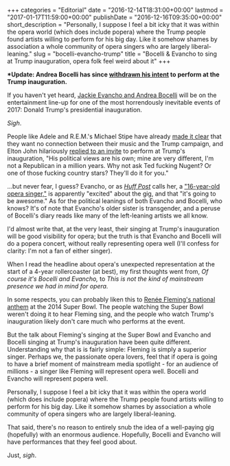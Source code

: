 +++
categories = "Editorial"
date = "2016-12-14T18:31:00+00:00"
lastmod = "2017-01-17T11:59:00+00:00"
publishDate = "2016-12-16T09:35:00+00:00"
short_description = "Personally, I suppose I feel a bit icky that it was within the opera world (which does include popera) where the Trump people found artists willing to perform for his big day.  Like it somehow shames by association a whole community of opera singers who are largely liberal-leaning."
slug = "bocelli-evancho-trump"
title = "Bocelli &amp; Evancho to sing at Trump inauguration, opera folk feel weird about it"
+++

**\*Update: Andrea Bocelli has since [withdrawn his intent](https://www.nytimes.com/2016/12/20/arts/andrea-bocelli-wont-be-singing-at-the-trump-inauguration.html) to perform at the Trump inauguration.**

If you haven't yet heard, [Jackie Evancho and Andrea Bocelli](http://www.huffingtonpost.com/entry/jackie-evancho-will-sing-at-donald-trumps-inauguration_us_58515f2ce4b092f086866277?) will be on the entertainment line-up for one of the most horrendously inevitable events of 2017: Donald Trump's presidential inauguration. 

*Sigh*.

People like Adele and R.E.M.'s Michael Stipe have already [made it clear](http://www.digitaltrends.com/music/adele-steven-tyler-and-rem-demand-trump-stop-using-their-tunes/) that they want no connection between their music and the Trump campaign, and Elton John hilariously [replied to an invite](http://www.rollingstone.com/music/news/elton-john-denies-plans-to-play-donald-trumps-inauguration-w452317) to perform at Trump's inauguration, "His political views are his own; mine are very different, I'm not a Republican in a million years. Why not ask Ted fucking Nugent? Or one of those fucking country stars? They'll do it for you."

...but never fear, I guess? Evancho, or as [*Huff Post*](http://www.huffingtonpost.com/entry/jackie-evancho-will-sing-at-donald-trumps-inauguration_us_58515f2ce4b092f086866277?) calls her, a ["16-year-old opera singer,"](/baby-opera-singers-getting-angry-for-the-right-reasons/) is apparently "excited" about the gig, and that "it's going to be awesome."  As for the political leanings of both Evancho and Bocelli, who knows? It's of note that Evancho's older sister is transgender, and a peruse of Bocelli's diary reads like many of the left-leaning artists we all know. 

I'd almost write that, at the very least, their singing at Trump's inauguration will be good visibility for opera; but the truth is that Evancho and Bocelli will do a popera concert, without really representing opera well (I'll confess for clarity: I'm not a fan of either singer).

When I read the headline about opera's unexpected representation at the start of a 4-year rollercoaster (at best), my first thoughts went from, *Of course it's Bocelli and Evancho,* to *This is not the kind of mainstream presence we had in mind for opera.*

In some respects, you can probably liken this to [Renée Fleming's national anthem](https://www.youtube.com/watch?v=N1h4zfO8Ais) at the 2014 Super Bowl. The people watching the Super Bowl weren't doing it to hear Fleming sing, and the people who watch Trump's inauguration likely don't care much who performs at the event. 

But the talk about Fleming's singing at the Super Bowl and Evancho and Bocelli singing at Trump's inauguration have been quite different. Understanding why that is is fairly simple: Fleming is simply a superior singer. Perhaps we, the passionate opera lovers, feel that if opera is going to have a brief moment of mainstream media spotlight - for an audience of millions - a singer like Fleming will represent opera well. Bocelli and Evancho will represent popera well.

Personally, I suppose I feel a bit icky that it was within the opera world (which does include popera) where the Trump people found artists willing to perform for his big day.  Like it somehow shames by association a whole community of opera singers who are largely liberal-leaning.

That said, there's no reason to entirely snub the idea of a well-paying gig (hopefully) with an enormous audience. Hopefully, Bocelli and Evancho will have performances that they feel good about.

Just, *sigh*.
